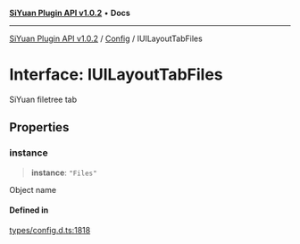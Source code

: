 [**SiYuan Plugin API v1.0.2**](../../../README.md) • **Docs**

---

[SiYuan Plugin API v1.0.2](../../../README.md) / [Config](../README.md) / IUILayoutTabFiles

# Interface: IUILayoutTabFiles

SiYuan filetree tab

## Properties

### instance

> **instance**: `"Files"`

Object name

#### Defined in

[types/config.d.ts:1818](https://github.com/siyuan-note/petal/tree/main/types/config.d.ts#L1818)
